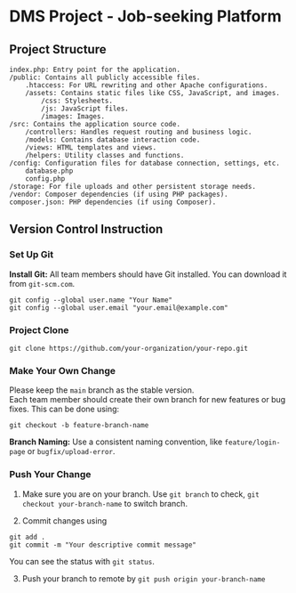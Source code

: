 # DMS Project - Job-seeking Platform


## Project Structure
```
index.php: Entry point for the application.
/public: Contains all publicly accessible files.
    .htaccess: For URL rewriting and other Apache configurations.
    /assets: Contains static files like CSS, JavaScript, and images.
        /css: Stylesheets.
        /js: JavaScript files.
        /images: Images.
/src: Contains the application source code.
    /controllers: Handles request routing and business logic.
    /models: Contains database interaction code.
    /views: HTML templates and views.
    /helpers: Utility classes and functions.
/config: Configuration files for database connection, settings, etc.
    database.php
    config.php
/storage: For file uploads and other persistent storage needs.
/vendor: Composer dependencies (if using PHP packages).
composer.json: PHP dependencies (if using Composer).
```

## Version Control Instruction
### Set Up Git
**Install Git:** All team members should have Git installed. You can download it from `git-scm.com`.
```
git config --global user.name "Your Name"
git config --global user.email "your.email@example.com"
```

### Project Clone
```
git clone https://github.com/your-organization/your-repo.git
```

### Make Your Own Change
Please keep the `main` branch as the stable version.  
Each team member should create their own branch for new features or bug fixes. This can be done using:
```
git checkout -b feature-branch-name
```
**Branch Naming:** Use a consistent naming convention, like `feature/login-page` or `bugfix/upload-error`.

### Push Your Change
1. Make sure you are on your branch. Use `git branch` to check, `git checkout your-branch-name` to switch branch.

2. Commit changes using 
```
git add .
git commit -m "Your descriptive commit message"
```
You can see the status with `git status`.

3. Push your branch to remote by `git push origin your-branch-name`


